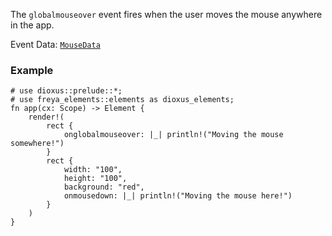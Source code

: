 The `globalmouseover` event fires when the user moves the mouse anywhere in the app.

Event Data: [`MouseData`](crate::events::MouseData)

### Example

```rust, no_run
# use dioxus::prelude::*;
# use freya_elements::elements as dioxus_elements;
fn app(cx: Scope) -> Element {
    render!(
        rect {
            onglobalmouseover: |_| println!("Moving the mouse somewhere!")
        }
        rect {
            width: "100",
            height: "100",
            background: "red",
            onmousedown: |_| println!("Moving the mouse here!")
        }
    )
}
```